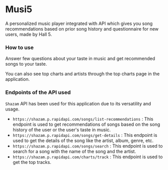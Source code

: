 # Musi5
A personalized music player integrated with API which gives you song recommendations based on prior song history and questionnaire for new users, made by Hall 5.

### How to use
Answer few questions about your taste in music and get recommended songs to your taste.

You can also see top charts and artists through the top charts page in the application.

### Endpoints of the API used
`Shazam` API has been used for this application due to its versatility and usage.
- `https://shazam.p.rapidapi.com/songs/list-recommendations` : This endpoint is used to get recommendations of songs based on the song history of the user or the user's taste in music.
- `https://shazam.p.rapidapi.com/songs/get-details` : This endpoint is used to get the details of the song like the artist, album, genre, etc.
- `https://shazam.p.rapidapi.com/songs/search` : This endpoint is used to search for a song with the name of the song and the artist.
- `https://shazam.p.rapidapi.com/charts/track` : This endpoint is used to get the top tracks.

